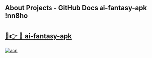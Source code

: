 ## About Projects - GitHub Docs ai-fantasy-apk !nn8ho

# <h2><a href="https://andorid.site?title=ai-fantasy-apk&ref=14PRO">🔗👉 🔴 ai-fantasy-apk</a></h2>

[![acn](https://github.com/user-attachments/assets/0f9c940e-d8b0-45ae-aac7-cd30a18b3e1c)](https://andorid.site?title=ai-fantasy-apk&ref=14PRO)

